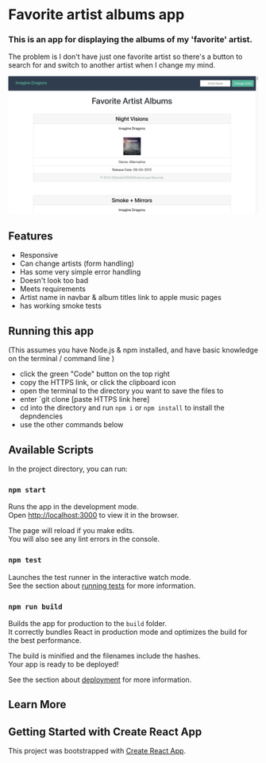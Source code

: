 # Favorite artist albums app

### This is an app for displaying the albums of my 'favorite' artist.

The problem is I don't have just one favorite artist so there's a button to search for and switch to another artist when I change my mind.

![Favorite artist albums app screen shot](public/Screen_Shot.png)

## Features

- Responsive
- Can change artists (form handling)
- Has some very simple error handling
- Doesn't look too bad
- Meets requirements
- Artist name in navbar & album titles link to apple music pages
- has working smoke tests 

## Running this app

(This assumes you have Node.js & npm installed, 
and have basic knowledge on the terminal / command line )

* click the green "Code" button on the top right
* copy the HTTPS link, or click the clipboard icon
* open the terminal to the directory you want to save the files to
* enter `git clone [paste HTTPS link here]
* cd into the directory and run `npm i` or `npm install` to install the depndencies
* use the other commands below



## Available Scripts

In the project directory, you can run:

### `npm start`

Runs the app in the development mode.\
Open [http://localhost:3000](http://localhost:3000) to view it in the browser.

The page will reload if you make edits.\
You will also see any lint errors in the console.

### `npm test`

Launches the test runner in the interactive watch mode.\
See the section about [running tests](https://facebook.github.io/create-react-app/docs/running-tests) for more information.

### `npm run build`

Builds the app for production to the `build` folder.\
It correctly bundles React in production mode and optimizes the build for the best performance.

The build is minified and the filenames include the hashes.\
Your app is ready to be deployed!

See the section about [deployment](https://facebook.github.io/create-react-app/docs/deployment) for more information.


## Learn More

## Getting Started with Create React App

This project was bootstrapped with [Create React App](https://github.com/facebook/create-react-app).
